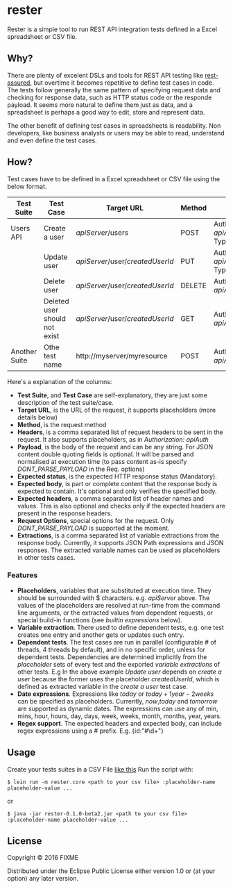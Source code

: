 # rester

Rester is a simple tool to run REST API integration tests defined in a Excel spreadsheet or CSV file.

## Why?

There are plenty of excelent DSLs and tools for REST API testing like [rest-assured](https://github.com/rest-assured/rest-assured), but overtime it becomes repetitive to define test cases in code. The tests follow generally the same pattern of specifying request data and checking for response data, such as HTTP status code or the responde payload. It seems more natural to define them just as data, and a spreadsheet is perhaps a good way to edit, store and represent data.

The other benefit of defining test cases in spreadsheets is readability. Non developers, like business analysts or users may be able to read, understand and even define the test cases.

## How?

Test cases have to be defined in a Excel spreadsheet or CSV file using the below format.

| Test Suite | Test Case | Target URL | Method | Headers | Payload | Params | Expected Status | Expected Body | Expected Headers | Request Options | Extractions |
| ---------- | --------- | ---------- | ------ | ------- | ------- | ------ | -------- | ----- | ----- | ------- | ------ |
| Users API | Create a user | $apiServer$/users | POST | Authorization: $apiAuth$, Content-Type:application/json | {name:"John Smith", email:"john.smith@someco.com"} |  | 200 | {id:"#\\d+", name:"John Smith"} | Content-Type:application/json |  | createdUserId=$.id |
|  | Update user | $apiServer$/user/$createdUserId$ | PUT | Authorization: $apiAuth$, Content-Type:application/json | {name:"John Smith Jr.", email:"john.smith.jr@someco.com"} |  | 200 | {id:"#\\d+", name:"John Smith Jr."} | Content-Type:application/json |  | updatedUserId=$.id |
|  | Delete user | $apiServer$/user/$createdUserId$ | DELETE | Authorization: $apiAuth$ |  |  | 200 | {id:"#\\d+"} | Content-Type:application/json |  | deletedUserId=$.id |
|  | Deleted user should not exist | $apiServer$/user/$createdUserId$ | GET | Authorization: $apiAuth$  |  |  | 404 |  | Content-Type:application/json |  |  |
| Another Suite  | Othe test name | http://myserver/myresource | POST | Authorization: $apiAuth$  |  |  | 200 |  | Content-Type:application/json |  |  |

Here's a explanation of the columns:
* **Test Suite**, and **Test Case** are self-explanatory, they are just some description of the test suite/case.
* **Target URL**, is the URL of the request, it supports placeholders (more details below)
* **Method**, is the request method
* **Headers**, is a comma separated list of request headers to be sent in the request. It also supports placeholders, as in *Authorization: $apiAuth$*
* **Payload**, is the body of the request and can be any string. For JSON content double quoting fields is optional. It will be parsed and normalised at execution time (to pass content as-is specify *DONT_PARSE_PAYLOAD* in the Req. options)
* **Expected status**, is the expected HTTP response status (Mandatory).
* **Expected body**, is part or complete content that the response body is expected to contain. It's optional and only verifies the specified body.
* **Expected headers**, a comma separated list of header names and values. This is also optional and checks only if the expected headers are present in the response headers.
* **Request Options**, special options for the request. Only *DONT_PARSE_PAYLOAD* is supported at the moment.
* **Extractions**, is a comma separated list of variable extractions from the response body. Currently, it supports JSON Path expressions and JSON responses. The extracted variable names can be used as placeholders in other tests cases. 

### Features
* **Placeholders**, variables that are substituted at execution time. They should be surrounded with $ characters. e.g. $apiServer$ above. The values of the placeholders are resolved at run-time from the command line arguments, or the extracted values from dependent requests, or special build-in functions (see *builtin expressions* below).
* **Variable extraction**. There used to define dependent tests, e.g. one test creates one entry and another gets or updates such entry.
* **Dependent tests**. The test cases are run in parallel (configurable # of threads, 4 threads by default), and in no specific order, unless for dependent tests. Dependencies are determined implicitly from the *placeholder* sets of every test and the exported *variable extractions* of other tests. E.g In the above example *Update user* depends on *create a user* because the former uses the placeholder *createdUserId*, which is defined as extracted variable in the *create a user* test case.  
* **Date expressions**. Expressions like $today$ or $today+1year-2weeks$ can be specified as placeholders. Currently, *now*,*today* and *tomorrow* are supported as dynamic dates. The expressions can use any of min, mins, hour, hours, day, days, week, weeks, month, months, year, years.     
* **Regex support**. The expected headers and expected body, can include regex expressions using a *#* prefix. E.g. {id:"#\\d+"} 

## Usage

Create your tests suites in a CSV File [like this](sample-tests.csv)
Run the script with:

    $ lein run -m rester.core <path to your csv file> :placeholder-name placeholder-value ...
or

    $ java -jar rester-0.1.0-beta2.jar <path to your csv file> :placeholder-name placeholder-value ...

## License

Copyright © 2016 FIXME

Distributed under the Eclipse Public License either version 1.0 or (at
your option) any later version.
